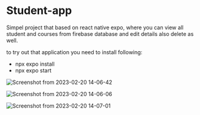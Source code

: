 # Student-app
Simpel project that based on react native expo, where you can view all student and courses from firebase database and edit details also delete as well.

to try out that application you need to install following:

- npx expo install
- npx expo start 

![Screenshot from 2023-02-20 14-06-42](https://user-images.githubusercontent.com/38183812/220117134-319d056d-2050-4bc3-bf40-77c4886850bd.png)

![Screenshot from 2023-02-20 14-06-06](https://user-images.githubusercontent.com/38183812/220117015-d98d47c6-0e74-43b6-b93e-c777f0df54ca.png)

![Screenshot from 2023-02-20 14-07-01](https://user-images.githubusercontent.com/38183812/220117210-f6cf9f17-e458-4c86-ad54-4d0a3f4c39f3.png)



